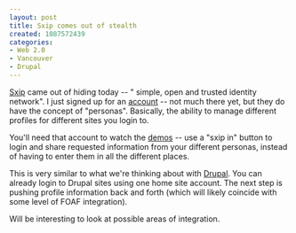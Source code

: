 ```yaml
--- 
layout: post
title: Sxip comes out of stealth
created: 1087572439
categories: 
- Web 2.0
- Vancouver
- Drupal
---
```

<a href="http://www.sxip.org">Sxip</a> came out of hiding today -- " simple, open and trusted identity network". I just signed up for an <a href="http://www.demohomesite.com">account</a> -- not much there yet, but they do have the concept of "personas". Basically, the ability to manage different profiles for different sites you login to.

You'll need that account to watch the <a href="https://sxip.org/Demo">demos</a> -- use a "sxip in" button to login and share requested information from your different personas, instead of having to enter them in all the different places.

This is very similar to what we're thinking about with <a href="http://www.drupal.org">Drupal</a>. You can already login to Drupal sites using one home site account. The next step is pushing profile information back and forth (which will likely coincide with some level of FOAF integration).

Will be interesting to look at possible areas of integration.
